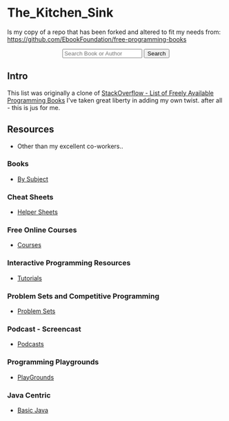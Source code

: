 # The_Kitchen_Sink 
Is my copy of a repo that has been forked and altered to fit my needs 
from: https://github.com/EbookFoundation/free-programming-books
<div align="center">
  <form action="https://ebookfoundation.github.io/free-programming-books-search">
    <input type="text" id="fpbSearch" name="search" required placeholder="Search Book or Author"/>
    <label for="submit"> </label>
    <input type="submit" id="submit" name="submit" value="Search" />
  </form>
</div>

## Intro

This list was originally a clone of
[StackOverflow - List of Freely Available Programming Books](https://web.archive.org/web/20140606191453/http://stackoverflow.com/questions/194812/list-of-freely-available-programming-books/392926) 
I've taken great liberty in adding my own twist.  after all - this is jus for me.

## Resources
+ Other than my excellent co-workers..

### Books

+ [By Subject](DOCs/Books.md)

### Cheat Sheets

+ [Helper Sheets](DOCs/CheatSheet.md)

### Free Online Courses
+ [Courses](DOCs/Courses.md)

### Interactive Programming Resources

+ [Tutorials](DOCs/tutorial.md)

### Problem Sets and Competitive Programming

+ [Problem Sets](DOCs/Competitive_Programming.md)

### Podcast - Screencast
+ [Podcasts](DOCs/casts.md)

### Programming Playgrounds

+ [PlayGrounds](DOCs/sandbox.md)
### Java Centric
+ [Basic Java](DOCs/Java.md)

